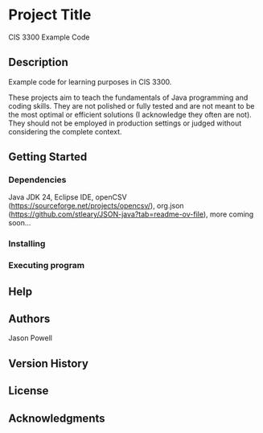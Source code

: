 # Project Title

CIS 3300 Example Code

## Description

Example code for learning purposes in CIS 3300.

These projects aim to teach the fundamentals of Java programming and coding skills. They are not polished or fully tested and are not meant to be the most optimal or efficient solutions (I acknowledge they often are not). They should not be employed in production settings or judged without considering the complete context.

## Getting Started

### Dependencies

Java JDK 24, Eclipse IDE, openCSV (https://sourceforge.net/projects/opencsv/), org.json (https://github.com/stleary/JSON-java?tab=readme-ov-file), more coming soon...

### Installing

### Executing program

## Help

## Authors

Jason Powell

## Version History

## License

## Acknowledgments

